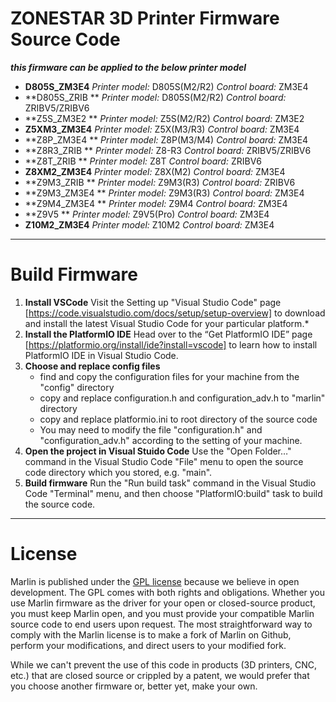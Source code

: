 ﻿# ZONESTAR 3D Printer Firmware Source Code
***this firmware can be applied to the below printer model***
- **D805S_ZM3E4**	   *Printer model:* D805S(M2/R2)	   *Control board:* ZM3E4
- **D805S_ZRIB **	   *Printer model:* D805S(M2/R2)	   *Control board:* ZRIBV5/ZRIBV6
- **Z5S_ZM3E2  **	   *Printer model:* Z5S(M2/R2)	   *Control board:* ZM3E2
- **Z5XM3_ZM3E4**	   *Printer model:* Z5X(M3/R3)	   *Control board:* ZM3E4
- **Z8P_ZM3E4  **	   *Printer model:* Z8P(M3/M4)	   *Control board:* ZM3E4
- **Z8R3_ZRIB  **	   *Printer model:* Z8-R3		      *Control board:* ZRIBV5/ZRIBV6
- **Z8T_ZRIB   **  	*Printer model:* Z8T		         *Control board:* ZRIBV6
- **Z8XM2_ZM3E4**  	*Printer model:* Z8X(M2)		   *Control board:* ZM3E4
- **Z9M3_ZRIB  ** 	*Printer model:* Z9M3(R3)		   *Control board:* ZRIBV6
- **Z9M3_ZM3E4 **	   *Printer model:* Z9M3(R3)		   *Control board:* ZM3E4
- **Z9M4_ZM3E4 ** 	*Printer model:* Z9M4		      *Control board:* ZM3E4
- **Z9V5       ** 	*Printer model:* Z9V5(Pro)		   *Control board:* ZM3E4
- **Z10M2_ZM3E4**	   *Printer model:* Z10M2		      *Control board:* ZM3E4

---
# Build Firmware
1. **Install VSCode**
Visit the Setting up "Visual Studio Code" page [https://code.visualstudio.com/docs/setup/setup-overview] to download and install the latest Visual Studio Code for your particular platform.*
2. **Install the PlatformIO IDE**
Head over to the “Get PlatformIO IDE” page [https://platformio.org/install/ide?install=vscode]    to learn how to install PlatformIO IDE in Visual Studio Code.
3. **Choose and replace config files**
   - find and copy the configuration files for your machine from the "config" directory
   - copy and replace configuration.h and configuration_adv.h to "marlin" directory
   - copy and replace platformio.ini to root directory of the source code
   - You may need to modify the file "configuration.h" and "configuration_adv.h" according to the        setting of your machine.
4. **Open the project in Visual Stuido Code**
Use the "Open Folder…" command in the Visual Studio Code "File" menu to open the source code directory       which you stored, e.g. "main".
5. **Build firmware**
Run the "Run build task" command in the Visual Studio Code "Terminal" menu, and then choose       "PlatformIO:build" task to build the source code.

---
# License

Marlin is published under the [GPL license](/LICENSE) because we believe in open development. The GPL comes with both rights and obligations. Whether you use Marlin firmware as the driver for your open or closed-source product, you must keep Marlin open, and you must provide your compatible Marlin source code to end users upon request. The most straightforward way to comply with the Marlin license is to make a fork of Marlin on Github, perform your modifications, and direct users to your modified fork.

While we can't prevent the use of this code in products (3D printers, CNC, etc.) that are closed source or crippled by a patent, we would prefer that you choose another firmware or, better yet, make your own.
